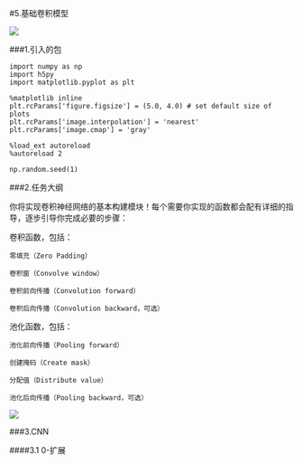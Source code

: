#5.基础卷积模型

![](https://cdn.jsdelivr.net/gh/tj-messi/picture/1727864529719.png)

###1.引入的包

	import numpy as np
	import h5py
	import matplotlib.pyplot as plt

	%matplotlib inline
	plt.rcParams['figure.figsize'] = (5.0, 4.0) # set default size of plots
	plt.rcParams['image.interpolation'] = 'nearest'
	plt.rcParams['image.cmap'] = 'gray'

	%load_ext autoreload
	%autoreload 2

	np.random.seed(1)

###2.任务大纲

你将实现卷积神经网络的基本构建模块！每个需要你实现的函数都会配有详细的指导，逐步引导你完成必要的步骤：

卷积函数，包括：

	零填充（Zero Padding）

	卷积窗（Convolve window）

	卷积前向传播（Convolution forward）

	卷积后向传播（Convolution backward，可选）

池化函数，包括：

	池化前向传播（Pooling forward）

	创建掩码（Create mask）

	分配值（Distribute value）

	池化后向传播（Pooling backward，可选）

![](https://cdn.jsdelivr.net/gh/tj-messi/picture/1727864797585.png)

###3.CNN

####3.1 0-扩展

